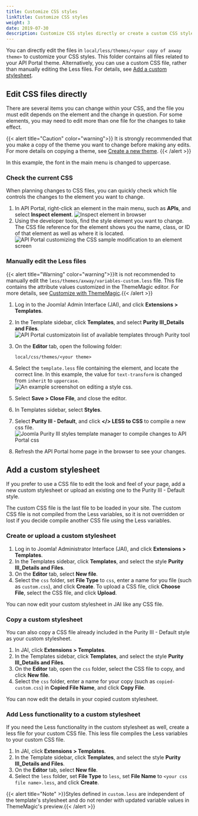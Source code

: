 ```yaml
---
title: Customize CSS styles
linkTitle: Customize CSS styles
weight: 3
date: 2019-07-30
description: Customize CSS styles directly or create a custom CSS stylesheet.
---
```


You can directly edit the files in `local/less/themes/<your copy of axway theme>` to customize your CSS styles. This folder contains all files related to your API Portal theme. Alternatively, you can use a custom CSS file, rather than manually editing the Less files. For details, see [Add a custom stylesheet](#add-a-custom-stylesheet).

## Edit CSS files directly

There are several items you can change within your CSS, and the file you must edit depends on the element and the change in question. For some elements, you may need to edit more than one file for the changes to take effect.

{{< alert title="Caution" color="warning">}}
It is strongly recommended that you make a copy of the theme you want to change before making any edits. For more details on copying a theme, see [Create a new theme](/docs/apim_administration/apiportal_admin/customize_getting_started/#create-a-new-theme).
{{< /alert >}}

In this example, the font in the main menu is changed to uppercase.

### Check the current CSS

When planning changes to CSS files, you can quickly check which file controls the changes to the element you want to change.

1. In API Portal, right-click an element in the main menu, such as **APIs**, and select **Inspect element**.
    ![Inspect element in browser](/Images/APIPortal/cssselectelement.png)
2. Using the developer tools, find the style element you want to change. The CSS file reference for the element shows you the name, class, or ID of that element as well as where it is located.
    ![API Portal customizing the CSS sample modification to an element screen](/Images/APIPortal/csssamplemod.png)

### Manually edit the Less files

{{< alert title="Warning" color="warning">}}It is not recommended to manually edit the `less/themes/axway/variables-custom.less` file. This file contains the attribute values customized in the ThemeMagic editor. For more details, see [Customize with ThemeMagic](/docs/apim_administration/apiportal_admin/customize_getting_started/#customize-with-thememagic).{{< /alert >}}

1. Log in to the Joomla! Admin Interface (JAI), and click **Extensions > Templates**.
1. In the Template sidebar, click **Templates**, and select **Purity III_Details and Files**.
    ![API Portal customizatoin list of available templates through Purity tool](/Images/APIPortal/customation_puritIII_detailsandfiles.png)
1. On the **Editor** tab, open the following folder:

    ```
    local/css/themes/<your theme>
    ```

1. Select the `template.less` file containing the element, and locate the correct line. In this example, the value for `text-transform` is changed from `inherit` to `uppercase`.
    ![An example screenshot on editing a style css.](/Images/APIPortal/cssjoomlasamplecodechange.png)
1. Select **Save > Close File**, and close the editor.
1. In Templates sidebar, select **Styles**.
1. Select **Purity III - Default**, and click **</> LESS to CSS** to compile a new css file.
    ![Joomla Purity III styles template manager to compile changes to API Portal css](/Images/APIPortal/csspuriistylesconfig.png)
1. Refresh the API Portal home page in the browser to see your changes.

## Add a custom stylesheet

If you prefer to use a CSS file to edit the look and feel of your page, add a new custom stylesheet or upload an existing one to the Purity III - Default style.

The custom CSS file is the last file to be loaded in your site. The custom CSS file is not compiled from the Less variables, so it is not overridden or lost if you decide compile another CSS file using the Less variables.

### Create or upload a custom stylesheet

1. Log in to Joomla! Administrator Interface (JAI), and click **Extensions > Templates**.
2. In the Templates sidebar, click **Templates**, and select the style **Purity III_Details and Files**.
3. On the **Editor** tab, select **New file**.
4. Select the `css` folder, set **File Type** to `css`, enter a name for you file (such as `custom.css`), and click **Create**. To upload a CSS file, click **Choose File**, select the CSS file, and click **Upload**.

You can now edit your custom stylesheet in JAI like any CSS file.

### Copy a custom stylesheet

You can also copy a CSS file already included in the Purity III - Default style as your custom stylesheet.

1. In JAI, click **Extensions > Templates**.
2. In the Templates sidebar, click **Templates**, and select the style **Purity III_Details and Files**.
3. On the **Editor** tab, open the `css` folder, select the CSS file to copy, and click **New file**.
4. Select the `css` folder, enter a name for your copy (such as `copied-custom.css`) in **Copied File Name**, and click **Copy File**.

You can now edit the details in your copied custom stylesheet.

### Add Less functionality to a custom stylesheet

If you need the Less functionality in the custom stylesheet as well, create a less file for your custom CSS file. This less file compiles the Less variables to your custom CSS file.

1. In JAI, click **Extensions > Templates**.
2. In the Template sidebar, click **Templates**, and select the style **Purity III_Details and Files**.
3. On the **Editor** tab, select **New file**.
4. Select the `less` folder, set **File Type** to `less`, set **File Name** to `<your css file name>.less`, and click **Create**.

{{< alert title="Note" >}}Styles defined in `custom.less` are independent of the template's stylesheet and do not render with updated variable values in ThemeMagic's preview.{{< /alert >}}
